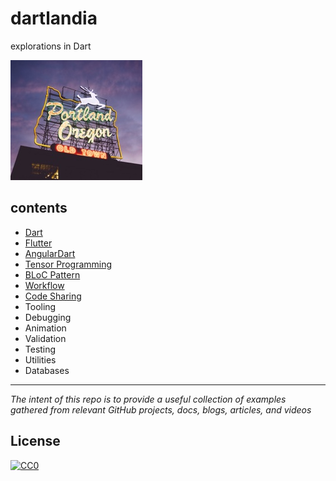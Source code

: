 # dartlandia
explorations in Dart

![](./img/dartland.jpg)

## contents

- [Dart](dart)
- [Flutter](flutter)
- [AngularDart](angular-dart)
- [Tensor Programming](tensor)
- [BLoC Pattern](bloc)
- [Workflow](workflow)
- [Code Sharing](code-sharing)
- Tooling
- Debugging
- Animation
- Validation
- Testing
- Utilities
- Databases

---
_The intent of this repo is to provide a useful collection of examples gathered from relevant GitHub projects, docs, blogs, articles, and videos_

## License

[![CC0](https://i.creativecommons.org/p/zero/1.0/88x31.png)](https://creativecommons.org/publicdomain/zero/1.0/)